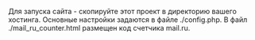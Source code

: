 Для запуска сайта - скопируйте этот проект в директорию вашего хостинга.
Основные настройки задаются в файле ./config.php.
В файл ./mail_ru_counter.html размещен код счетчика mail.ru.
